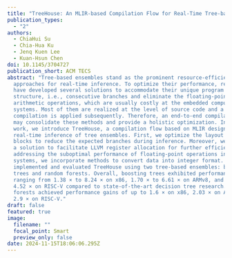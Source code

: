 ```yaml
---
title: "TreeHouse: An MLIR-based Compilation Flow for Real-Time Tree-based Inference"
publication_types:
  - "2"
authors:
  - ChiaHui Su
  - Chia-Hua Ku
  - Jenq Kuen Lee
  - Kuan-Hsun Chen
doi: 10.1145/3704727
publication_short: ACM TECS
abstract: "Tree-based ensembles stand as the prominent resource-efficient
  approaches for real-time inference. To optimize their performance, researchers
  have developed several solutions to accommodate their unique program
  structure, i.e., consecutive branches and eliminate the floating-point
  arithmetic operations, which are usually costly at the embedded computing
  systems. Most of them are realized at the level of source code and a standard
  compilation is applied subsequently. Therefore, an end-to-end compilation flow
  may consolidate these methods and provide a holistic optimization. In this
  work, we introduce TreeHouse, a compilation flow based on MLIR designed for
  real-time inference of tree ensembles. First, we optimize the layout of basic
  blocks to reduce the expected branches during inference. Moreover, we provide
  a solution to facilitate LLVM register allocation for further efficiency. In
  addressing the suboptimal performance of floating-point operations in edge
  systems, we incorporate methods to convert data into integer format. We
  implemented and evaluated TreeHouse using two tree-based ensembles: boosting
  trees and random forests. Overall, boosting trees exhibited performance gains
  ranging from 1.38 × to 8.24 × on x86, 1.70 × to 6.61 × on ARMv8, and 1.75 × to
  4.52 × on RISC-V compared to state-of-the-art decision tree research. Random
  forests achieved performance gains of up to 1.6 × on x86, 2.03 × on ARMv8, and
  2.9 × on RISC-V."
draft: false
featured: true
image:
  filename: ""
  focal_point: Smart
  preview_only: false
date: 2024-11-15T18:06:06.295Z
---
```

